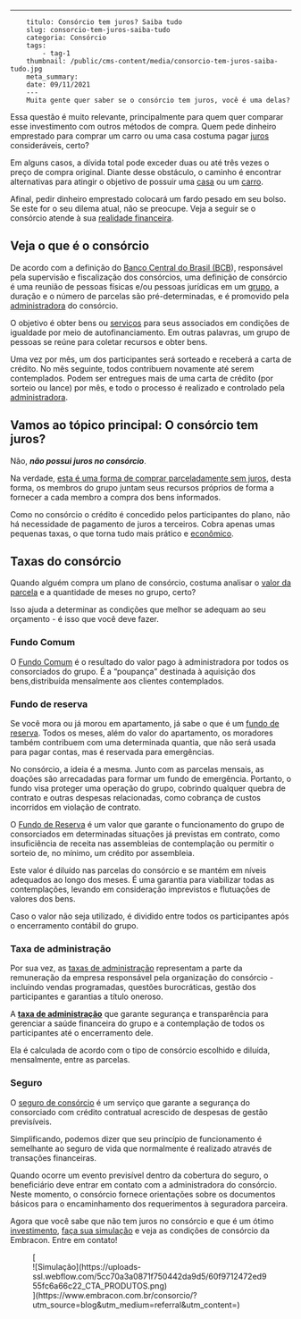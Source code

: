 ---
        titulo: Consórcio tem juros? Saiba tudo
        slug: consorcio-tem-juros-saiba-tudo
        categoria: Consórcio
        tags:
            - tag-1
        thumbnail: /public/cms-content/media/consorcio-tem-juros-saiba-tudo.jpg
        meta_summary: 
        date: 09/11/2021
        ---
        Muita gente quer saber se o consórcio tem juros, você é uma delas?

Essa questão é muito relevante, principalmente para quem quer comparar esse investimento com outros métodos de compra. Quem pede dinheiro emprestado para comprar um carro ou uma casa costuma pagar [juros](https://www.embracon.com.br/blog/como-os-juros-afetam-a-sua-vida) consideráveis, certo?

Em alguns casos, a dívida total pode exceder duas ou até três vezes o preço de compra original. Diante desse obstáculo, o caminho é encontrar alternativas para atingir o objetivo de possuir uma [casa](https://www.embracon.com.br/blog/como-gerar-renda-com-um-imovel) ou um [carro](https://www.embracon.com.br/blog/dicas-na-hora-de-comprar-o-seu-primeiro-carro).

Afinal, pedir dinheiro emprestado colocará um fardo pesado em seu bolso. Se este for o seu dilema atual, não se preocupe. Veja a seguir se o consórcio atende à sua [realidade financeira](https://www.embracon.com.br/blog/7-dicas-para-comecar-a-sua-organizacao-financeira).

Veja o que é o consórcio 
-------------------------

De acordo com a definição do [Banco Central do Brasil (BCB](https://www.bcb.gov.br/)), responsável pela supervisão e fiscalização dos consórcios, uma definição de consórcio é uma reunião de pessoas físicas e/ou pessoas jurídicas em um [grupo](https://www.embracon.com.br/conhecaoconsorcio/o-que-e-um-grupo-de-consorcio), a duração e o número de parcelas são pré-determinadas, e é promovido pela [administradora](https://www.embracon.com.br/conhecaoconsorcio/o-que-e-uma-administradora-de-consorcio) do consórcio.

O objetivo é obter bens ou [serviços](https://www.embracon.com.br/blog/tudo-que-voce-pode-fazer-com-o-consorcio-de-servicos) para seus associados em condições de igualdade por meio de autofinanciamento. Em outras palavras, um grupo de pessoas se reúne para coletar recursos e obter bens.

Uma vez por mês, um dos participantes será sorteado e receberá a carta de crédito. No mês seguinte, todos contribuem novamente até serem contemplados. Podem ser entregues mais de uma carta de crédito (por sorteio ou lance) por mês, e todo o processo é realizado e controlado pela [administradora](https://www.embracon.com.br/blog/como-escolher-uma-administradora-de-consorcio).

Vamos ao tópico principal: O consórcio tem juros? 
--------------------------------------------------

Não, ***não possui juros no consórcio***.

Na verdade, [esta é uma forma de comprar parceladamente sem juros](https://www.embracon.com.br/blog/parcela-de-consorcio-tem-juros), desta forma, os membros do grupo juntam seus recursos próprios de forma a fornecer a cada membro a compra dos bens informados.

Como no consórcio o crédito é concedido pelos participantes do plano, não há necessidade de pagamento de juros a terceiros. Cobra apenas umas pequenas taxas, o que torna tudo mais prático e [econômico](https://www.embracon.com.br/blog/afinal-quais-sao-os-carros-mais-economicos-do-mercado).

Taxas do consórcio 
-------------------

Quando alguém compra um plano de consórcio, costuma analisar o [valor da parcela](https://www.embracon.com.br/blog/qual-o-valor-ideal-da-parcela-mensal-de-um-consorcio) e a quantidade de meses no grupo, certo?

Isso ajuda a determinar as condições que melhor se adequam ao seu orçamento - é isso que você deve fazer.

### Fundo Comum 

O [Fundo Comum](https://www.embracon.com.br/blog/o-que-e-o-fundo-comum-no-consorcio) é o resultado do valor pago à administradora por todos os consorciados do grupo. É a “poupança” destinada à aquisição dos bens,distribuída mensalmente aos clientes contemplados.

### Fundo de reserva 

Se você mora ou já morou em apartamento, já sabe o que é um [fundo de reserva](https://www.embracon.com.br/blog/o-que-e-e-como-funciona-o-fundo-de-reserva). Todos os meses, além do valor do apartamento, os moradores também contribuem com uma determinada quantia, que não será usada para pagar contas, mas é reservada para emergências.

No consórcio, a ideia é a mesma. Junto com as parcelas mensais, as doações são arrecadadas para formar um fundo de emergência. Portanto, o fundo visa proteger uma operação do grupo, cobrindo qualquer quebra de contrato e outras despesas relacionadas, como cobrança de custos incorridos em violação de contrato.

O [Fundo de Reserva](https://www.embracon.com.br/conhecaoconsorcio/o-que-e-fundo-de-reserva) é um valor que garante o funcionamento do grupo de consorciados em determinadas situações já previstas em contrato, como insuficiência de receita nas assembleias de contemplação ou permitir o sorteio de, no mínimo, um crédito por assembleia.

Este valor é diluído nas parcelas do consórcio e se mantém em níveis adequados ao longo dos meses. É uma garantia para viabilizar todas as contemplações, levando em consideração imprevistos e flutuações de valores dos bens.

Caso o valor não seja utilizado, é dividido entre todos os participantes após o encerramento contábil do grupo.

### Taxa de administração 

Por sua vez, as [taxas de administração](https://www.embracon.com.br/blog/o-que-e-a-taxa-de-administracao-do-consorcio) representam a parte da remuneração da empresa responsável pela organização do consórcio - incluindo vendas programadas, questões burocráticas, gestão dos participantes e garantias a título oneroso.

A [**taxa de administração**](https://www.embracon.com.br/blog/como-funciona-a-taxa-de-administracao-de-um-consorcio) que garante segurança e transparência para gerenciar a saúde financeira do grupo e a contemplação de todos os participantes até o encerramento dele.

Ela é calculada de acordo com o tipo de consórcio escolhido e diluída, mensalmente, entre as parcelas.

### Seguro 

O [seguro de consórcio](https://www.embracon.com.br/blog/seguro-de-consorcio-quando-vale-a-pena) é um serviço que garante a segurança do consorciado com crédito contratual acrescido de despesas de gestão previsíveis.

Simplificando, podemos dizer que seu princípio de funcionamento é semelhante ao seguro de vida que normalmente é realizado através de transações financeiras.

Quando ocorre um evento previsível dentro da cobertura do seguro, o beneficiário deve entrar em contato com a administradora do consórcio. Neste momento, o consórcio fornece orientações sobre os documentos básicos para o encaminhamento dos requerimentos à seguradora parceira.

Agora que você sabe que não tem juros no consórcio e que é um ótimo [investimento](https://www.embracon.com.br/tag/consorcio-e-investimento), [faça sua simulação](https://www.embracon.com.br/consorcio/?utm_source=blog&utm_medium=referral&utm_content=) e veja as condições de consórcio da Embracon. Entre em contato!

<figure class="w-richtext-figure-type-image w-richtext-align-center">[<div>![Simulação](https://uploads-ssl.webflow.com/5cc70a3a0871f750442da9d5/60f9712472ed955fc6a66c22_CTA_PRODUTOS.png)</div>](https://www.embracon.com.br/consorcio/?utm_source=blog&utm_medium=referral&utm_content=)</figure>
        